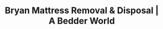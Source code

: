 ---
layout: location.njk
title: "Bryan Mattress Removal & Disposal | A Bedder World"
description: "Professional mattress removal in Bryan, Texas. Heart of Aggieland specialists serving university students, working families, and historic neighborhoods. Next-day service for apartments and homes."
permalink: "/mattress-removal/texas/bryan/"
city: "Bryan"
state: "Texas"
stateAbbr: "TX"
stateSlug: "texas"
tier: 2
coordinates: 
  lat: 30.6744
  lng: -96.3700
pricing:
  startingPrice: 125
  single: 125
  queen: 155
  king: 180
  boxSpring: 30
zipCodes: ["77801", "77802", "77803", "77807", "77808"]
neighborhoods: [
  {
    "name": "Historic Downtown Bryan",
    "zipCodes": ["77801", "77803"]
  },
  {
    "name": "East Side Historic District", 
    "zipCodes": ["77801"]
  },
  {
    "name": "Villa Maria Corridor",
    "zipCodes": ["77802"]
  },
  {
    "name": "Tiffany Park",
    "zipCodes": ["77802"]
  },
  {
    "name": "Wheeler Ridge",
    "zipCodes": ["77802"]
  },
  {
    "name": "Villa Forest West",
    "zipCodes": ["77802"]
  },
  {
    "name": "Pebble Creek",
    "zipCodes": ["77808"]
  },
  {
    "name": "Autumn Lake Subdivision", 
    "zipCodes": ["77807"]
  },
  {
    "name": "Symphony Park",
    "zipCodes": ["77807"]
  },
  {
    "name": "Edgewater Development",
    "zipCodes": ["77807"]
  },
  {
    "name": "Wonderland Neighborhood",
    "zipCodes": ["77802"]
  },
  {
    "name": "Carver Historic Area",
    "zipCodes": ["77801"]
  },
  {
    "name": "Midtown Park Area",
    "zipCodes": ["77802"]
  },
  {
    "name": "Escondido Area",
    "zipCodes": ["77801"]
  },
  {
    "name": "Southwest Growth Corridor",
    "zipCodes": ["77807"]
  }
]
nearbyCities: [
  {
    "name": "College Station",
    "slug": "college-station",
    "distance": 8,
    "isSuburb": false
  },
  {
    "name": "Houston",
    "slug": "houston",
    "distance": 98,
    "isSuburb": false
  }
]
reviews:
  count: 92
  featured:
    - author: "Madison T."
      rating: 5
      text: "Moving out of my apartment near campus before graduation and needed two mattresses gone ASAP. They squeezed me in during the crazy end-of-semester rush - saved my deposit!"
    - author: "Frank R."
      rating: 5
      text: "Been in our Villa Maria home for 15 years, first time needing this kind of service. Straightforward folks who showed up on time and didn't overcharge. Good honest work."
    - author: "Jess and Tyler K."
      rating: 4
      text: "Bought a house in Pebble Creek and the previous owners left a gross mattress in the master bedroom. Called these guys and problem solved - way easier than dealing with the city pickup rules."
    - author: "Dr. Amanda L."
      rating: 5
      text: "Work at the medical center and don't have time for complicated logistics. Booked online, they handled everything, mattress disappeared. Perfect for busy professionals."
    - author: "Miguel S."
      rating: 5
      text: "Historic downtown loft has steep narrow stairs that had me worried. These pros brought the right equipment and got our California king down three flights without a scratch on the walls."
    - author: "Rachel W."
      rating: 4
      text: "Roommate moved out mid-lease and left her mattress. Property manager said we'd lose deposit if it wasn't gone by inspection. Quick response got us sorted before the deadline."

pageContent:
  heroDescription: "Next-day mattress pickup throughout Bryan, Texas. Professional removal for university students, working families, and historic neighborhoods. Over 1 million mattresses recycled nationwide - book online in 60 seconds."

  aboutService: "A Bedder World provides practical mattress removal throughout the Heart of Aggieland with reliable service designed for Bryan's unique community of university students, working families, and historic preservation enthusiasts. Our team understands the rhythm of student life—semester transitions, lease changes, graduation moves—alongside the needs of established families upgrading bedrooms and historic homeowners renovating properties with challenging access. With over 1 million mattresses recycled nationwide through our eco-friendly disposal network, we serve Bryan's diverse population from downtown loft renters to Villa Maria family homeowners, Texas A&M students to medical center professionals. Bryan's distinctive blend of agricultural heritage and university growth creates specific challenges: strict apartment complex disposal rules conflict with student schedules, historic home renovations require careful maneuvering, and BTU's weekly bulk pickup system can't accommodate everyone's timeline. Our next-day availability cuts through these complications with student-friendly scheduling, apartment management coordination, historic district expertise, and affordable pricing that works for both temporary residents and long-term families in this gateway community to Texas A&M University."

  serviceAreasIntro: "Professional mattress pickup throughout Bryan's student areas, family neighborhoods, and historic districts:"

  regulationsCompliance: "Bryan residents must coordinate with Bryan Utilities' integrated trash system requiring 48-hour advance placement and 7 AM curbside timing, with strict 5-foot clearance rules from buildings and utilities that challenge apartment dwellers and historic district properties with limited space. The 22 cubic yard weekly limit restricts large cleanouts common during student move-outs and home renovations, while seasonal placement adjustments (6 AM summer timing) complicate scheduling for working families and busy students. These municipal constraints create particular difficulties for Bryan's 50% rental population navigating apartment complex dumpster restrictions, university students managing semester transitions with rigid timelines, and historic district homeowners renovating Victorian properties with narrow access points. Our professional service eliminates these scheduling headaches with next-day availability that bypasses municipal timing requirements, apartment complex coordination expertise, historic property access solutions, and flexible pickup that accommodates both student schedules and family life in this agricultural heritage community that bridges university and traditional Texas life."

  environmentalImpact: "Our Bryan service diverts 85% of mattress materials from Twin Oaks Landfill through certified regional recycling networks, supporting environmental stewardship that aligns with this agricultural heritage community's conservation values and Texas A&M University's sustainability initiatives. After serving university students, working families, historic district residents, and growing professional communities throughout Bryan, we've recycled 8,500 mattresses (340,000 pounds) contributing to waste reduction programs that complement the Brazos Valley Solid Waste Management Agency's regional approach and the city's Clean Texas membership since 1996. This regional processing reduces transportation emissions while supporting the Brazos Valley's circular economy including steel reclamation for agricultural equipment, foam reprocessing for furniture manufacturing, and textile recovery serving the area's diverse economy from university operations to agricultural commerce, maintaining the practical environmental values that helped establish Bryan as the original gateway community to Texas A&M and a responsible steward of agricultural heritage meeting modern university growth."

  howItWorksScheduling: "Student-friendly and family-focused scheduling designed for Bryan's unique academic calendar and working family needs. We coordinate around semester transitions, apartment lease changes, graduation moves, family work schedules, and the practical service expectations of this agricultural heritage community serving the Heart of Aggieland."

  howItWorksService: "Our team specializes in Bryan's distinctive combination of university energy and small-town values. We navigate apartment complex protocols efficiently, handle historic property access challenges respectfully, coordinate around academic schedules seamlessly, manage family home logistics professionally, and deliver the reliable service quality that honors both student needs and the agricultural heritage traditions that define this gateway community to Texas A&M."

  howItWorksDisposal: "Licensed transport to certified Brazos Valley recycling facilities where materials support regional sustainability programs and environmental standards that reflect both university conservation goals and agricultural community resourcefulness. Steel springs and foam components contribute to the regional circular economy while supporting Bryan's role as the Heart of Aggieland, maintaining the practical environmental values that helped this railroad-founded agricultural center become the historic gateway to Texas A&M University and a model for responsible community growth balancing heritage preservation with educational excellence."

  sidebarStats:
    mattressesRemoved: "8500"

faqs:
  - question: "How quickly can you remove my mattress in Bryan?"
    answer: "We provide next-day pickup throughout Bryan including Historic Downtown, Villa Maria Corridor, Pebble Creek, Autumn Lake, student housing areas, and all neighborhoods from university apartments to family homes. Online booking accommodates semester schedules and family work timing."
    
  - question: "Do you work with student apartments and lease requirements?"
    answer: "Absolutely. We understand student life—semester moves, lease changes, roommate situations, and deposit requirements. We coordinate with property managers and provide flexible scheduling for end-of-semester rushes and graduation moves."
    
  - question: "Can you handle historic homes in downtown Bryan?"
    answer: "Yes, we have extensive experience with Bryan's Victorian architecture and converted historic buildings. We use specialized equipment for narrow staircases and tight spaces in the Historic Downtown and East Side Historic District while preserving original features."
    
  - question: "What's included in your Bryan mattress removal service?"
    answer: "Complete service includes pickup from student apartments, family homes, historic properties, and rental houses. We handle apartment complex coordination, historic district access challenges, student scheduling needs, and eco-friendly recycling through Brazos Valley facilities."
    
  - question: "Do you serve both students and permanent residents?"
    answer: "Definitely. We work with Texas A&M students, Blinn College students, working families, medical center staff, and long-term Bryan residents. Our service adapts to both temporary student housing and established family neighborhoods throughout the Heart of Aggieland."
    
  - question: "How do you handle Bryan's bulk pickup restrictions?"
    answer: "We work independently of BTU's 48-hour placement rules and weekly volume limits. No need to coordinate with city timing requirements or navigate apartment complex dumpster restrictions. We handle everything with our own licensed disposal process."
    
  - question: "Can you work around university schedules and apartment lease deadlines?"
    answer: "Yes, we specialize in student-friendly timing including end-of-semester moves, graduation deadlines, and lease changeover periods. We also accommodate working family schedules and professional timing for medical center and university staff."
    
  - question: "What happens to mattresses after pickup in Bryan?"
    answer: "Mattresses go to certified Brazos Valley recycling facilities where 85% of materials including steel springs, foam, and fabric are separated for reuse. This supports the environmental stewardship values of both Texas A&M University and Bryan's agricultural heritage community, contributing to regional conservation initiatives and the responsible resource management that helped this railroad-founded agricultural center become the gateway to educational excellence while maintaining its commitment to environmental sustainability and practical community values."
---